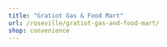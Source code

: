```yaml
---
title: "Gratiot Gas & Food Mart"
url: /roseville/gratiot-gas-and-food-mart/
shop: convenience
---
```

